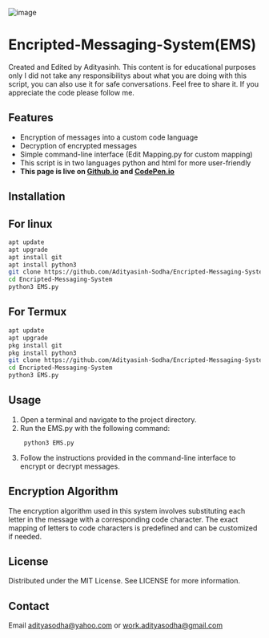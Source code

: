 ![image](https://github.com/user-attachments/assets/0460c987-68dc-4bb1-aa59-ea45ed353a88)
# Encripted-Messaging-System(EMS)
Created and Edited by Adityasinh.
This content is for educational purposes only I did not take any responsibilitys about what you are doing with this script,
you can also use it for safe conversations. Feel free to share it.
If you appreciate the code please follow me.
## Features
* Encryption of messages into a custom code language
* Decryption of encrypted messages
* Simple command-line interface
  (Edit Mapping.py for custom mapping) 
* This script is in two languages python and html for more user-friendly
* **This page is live on [Github.io](https://adityasinh-sodha.github.io/Encrypted-Messaging-System/) and [CodePen.io](https://codepen.io/Adityasinh/pen/poMzdyR)**
  
## Installation
## For linux
```bash
apt update
apt upgrade
apt install git
apt install python3
git clone https://github.com/Adityasinh-Sodha/Encripted-Messaging-System
cd Encripted-Messaging-System
python3 EMS.py
```
## For Termux
```bash
apt update
apt upgrade
pkg install git
pkg install python3
git clone https://github.com/Adityasinh-Sodha/Encripted-Messaging-System
cd Encripted-Messaging-System
python3 EMS.py
```
## Usage
1. Open a terminal and navigate to the project directory.
2. Run the EMS.py with the following command:
   ```shell
    python3 EMS.py
   ```
3. Follow the instructions provided in the command-line interface to encrypt or decrypt messages.
## Encryption Algorithm
The encryption algorithm used in this system involves substituting each letter in the message with a corresponding code character. The exact mapping of letters to code characters is predefined and can be customized if needed.
## License
Distributed under the MIT License. See LICENSE for more information.
## Contact
Email adityasodha@yahoo.com or work.adityasodha@gmail.com
